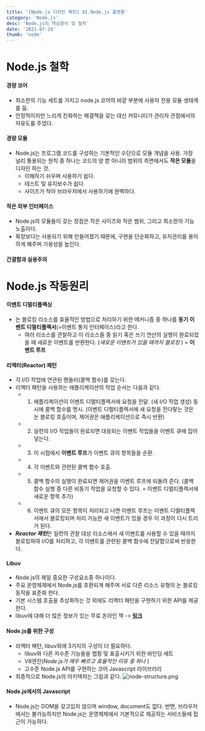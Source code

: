 ```yaml
---
title: '[Node.js 디자인 패턴] 01.Node.js 플랫폼'
category: 'Node.js'
desc: 'Node.js의 핵심원리 및 철학'
date: '2021-07-29'
thumb: 'node'
---
```


# Node.js 철학

#### 경량 코어
- 최소한의 기능 세트를 가지고 node.js 코어의 바깥 부분에 사용자 전용 모듈 생태계를 둠.
- 안정적이지만 느리게 진화하는 해결책을 갖는 대신 커뮤니티가 관리자 관점에서의 자유도를 주었다.

#### 경량 모듈
- Node.js는 프로그램 코드를 구성하는 기본적인 수단으로 모듈 개념을 사용. 가장 널리 통용되는 원칙 중 하나는 코드의 양 뿐 아니라 범위의 측면에서도 **작은 모듈**을 디자인 하는 것.
  - 이해하기 쉬우며 사용하기 쉽다.
  - 테스트 및 유지보수가 쉽다.
  - 사이즈가 작아 브라우저에서 사용하기에 완벽하다.

#### 작은 외부 인터페이스
- Node.js의 모듈들이 갖는 장점은 작은 사이즈와 작은 범위, 그리고 최소한의 기능 노출이다.
- 확장보다는 사용되기 위해 만들어졌기 때문에, 구현을 단순화하고, 유지관리를 용이하게 해주며 가용성을 높인다.

#### 간결함과 실용주의

# Node.js 작동원리

#### 이벤트 디멀티플렉싱
- 논 블로킹 리소스를 효율적인 방법으로 처리하기 위한 메커니즘 중 하나를 **동기 이벤트 디멀티플렉서**(=이벤트 통지 인터페이스)라고 한다.
  - 여러 리소스를 관찰하고 이 리소스들 중 읽기 혹은 쓰기 연산의 실행이 완료되었을 때 새로운 이벤트를 반환한다. (*새로운 이벤트가 있을 때까지 블로킹* ) = **이벤트 루프**

#### 리액터(Reactor) 패턴
- 각 I/O 작업에 연관된 핸들러(콜백 함수)를 갖는다.
- 리액터 패턴을 사용하는 애플리케이션의 작업 순서는 다음과 같다.
  - 1. 애플리케이션이 이벤트 디멀티플렉서에 요청을 전달. (새 I/O 작업 생성) 동시에 콜백 함수를 명시. (이벤트 디멀티플렉서에 새 요청을 전다랗는 것은 논 블로킹 호출이며, 제어권은 애플리케이션으로 즉시 반환)
  - 2. 일련의 I/O 작업들이 완료되면 대응되는 이벤트 작업들을 이벤트 큐에 집어 넣는다.
  - 3. 이 시점에서 **이벤트 루프**가 이벤트 큐의 항목들을 순환.
  - 4. 각 이벤트와 관련된 콜백 함수 호출.
  - 5. 콜백 함수의 실행이 완료되면 제어권을 이벤트 루프에 되돌려 준다. (콜백 함수 실행 중 다른 비동기 작업을 요청할 수 있다. = 이벤트 디멀티플렉서에 새로운 항목 추가)
  - 6. 이벤트 큐의 모든 항목이 처리되고 나면 이벤트 루프는 이벤트 디멀티플렉서에서 블로킹되며 처리 가능한 새 이벤트가 있을 경우 이 과정이 다시 트리거 된다.
- ***Reactor 패턴***은 일련의 관찰 대상 리소스에서 새 이벤트를 사용할 수 있을 때까지 블로킹하여 I/O를 처리하고, 각 이벤트를 관련된 콜백 함수에 전달함으로써 반응한다.

#### Libuv
- Node.js의 제일 중요한 구성요소중 하나이다.
- 주요 운영체제에서 Node.js를 호환되게 해주며 서로 다른 리소스 유형의 논 블로킹 동작을 표준화 한다.
- 기본 시스템 호출을 추상화하는 것 외에도 리액터 패턴을 구현하기 위한 API를 제공한다.
- libuv에 대해 더 많은 정보가 있는 무료 온라인 책 -> **[링크](https://nikhilm.github.io/uvbook/)**

#### Node.js를 위한 구성
- 리액터 패턴, libuv외에 3가지의 구성이 더 필요하다.
  - libuv와 다른 저수준 기능들을 랩핑 및 표출시키기 위한 바인딩 세트
  - V8엔진(*Node.js가 매우 빠르고 효율적인 이유 중 하나* )
  - 고수준 Node.js API를 구현하는 코어 Javascript 라이브러리
- 최종적으로 Node.js의 아키텍처는 그림과 같다.
  ![node-structure.png](https://raw.githubusercontent.com/woolarinet/blog_content/main/images/Node.js/platform/1.png)
#### Node.js에서의 Javascript
- Node.js는 DOM을 갖고있지 않으며 window, document도 없다. 반면, 브라우저에서는 불가능하지만 Node.js는 운영체제에서 기본적으로 제공하는 서비스들에 접근이 가능하다.
